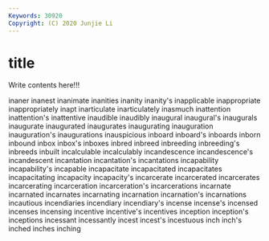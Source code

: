 ```yaml
---
Keywords: 30920
Copyright: (C) 2020 Junjie Li
---
```


# title

Write contents here!!!
 
inaner 
inanest
inanimate 
inanities 
inanity 
inanity's 
inapplicable 
inappropriate 
inappropriately 
inapt 
inarticulate 
inarticulately
inasmuch 
inattention 
inattention's 
inattentive 
inaudible 
inaudibly 
inaugural 
inaugural's 
inaugurals 
inaugurate
inaugurated 
inaugurates 
inaugurating 
inauguration 
inauguration's 
inaugurations 
inauspicious 
inboard 
inboard's 
inboards
inborn 
inbound 
inbox 
inbox's 
inboxes 
inbred 
inbreed 
inbreeding 
inbreeding's 
inbreeds
inbuilt 
incalculable 
incalculably 
incandescence 
incandescence's 
incandescent 
incantation 
incantation's 
incantations 
incapability
incapability's 
incapable 
incapacitate 
incapacitated 
incapacitates 
incapacitating 
incapacity 
incapacity's 
incarcerate 
incarcerated
incarcerates 
incarcerating 
incarceration 
incarceration's 
incarcerations 
incarnate 
incarnated 
incarnates 
incarnating 
incarnation
incarnation's 
incarnations 
incautious 
incendiaries 
incendiary 
incendiary's 
incense 
incense's 
incensed 
incenses
incensing 
incentive 
incentive's 
incentives 
inception 
inception's 
inceptions 
incessant 
incessantly 
incest
incest's 
incestuous 
inch 
inch's 
inched 
inches 
inching 
